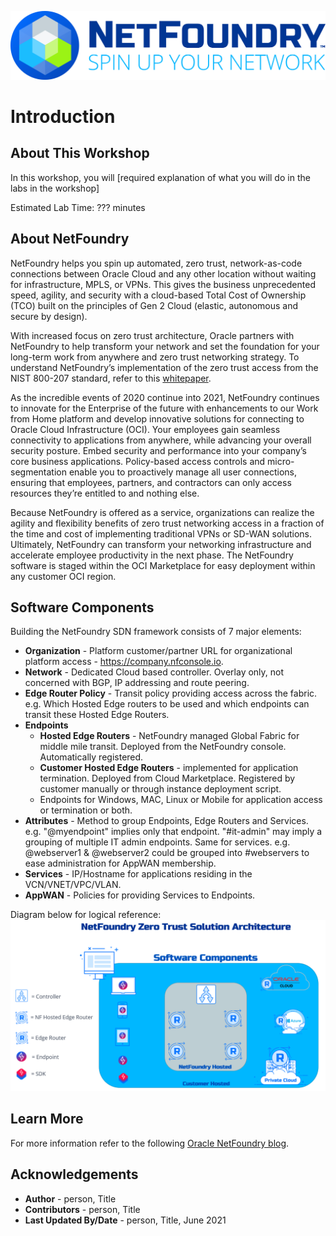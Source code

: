 
![](./images/NFWhiteBG.jpg " ")

# Introduction 

## About This Workshop

In this workshop, you will [required explanation of what you will do in the labs in the workshop]

Estimated Lab Time: ??? minutes

## About NetFoundry
NetFoundry helps you spin up automated, zero trust, network-as-code connections between Oracle Cloud and any other location without waiting for infrastructure, MPLS, or VPNs. This gives the business unprecedented speed, agility, and security with a cloud-based Total Cost of Ownership (TCO) built on the principles of Gen 2 Cloud (elastic, autonomous and secure by design).

With increased focus on zero trust architecture, Oracle partners with NetFoundry to help transform your network and set the foundation for your long-term work from anywhere and zero trust networking strategy. To understand NetFoundry’s implementation of the zero trust access from the NIST 800-207 standard, refer to this [whitepaper](https://netfoundry.io/resources/netfoundry-and-nist-white-paper/).

As the incredible events of 2020 continue into 2021, NetFoundry continues to innovate for the Enterprise of the future with enhancements to our Work from Home platform and develop innovative solutions for connecting to Oracle Cloud Infrastructure (OCI). Your employees gain seamless connectivity to applications from anywhere, while advancing your overall security posture. Embed security and performance into your company’s core business applications. Policy-based access controls and micro-segmentation enable you to proactively manage all user connections, ensuring that employees, partners, and contractors can only access resources they’re entitled to and nothing else.

Because NetFoundry is offered as a service, organizations can realize the agility and flexibility benefits of zero trust networking access in a fraction of the time and cost of implementing traditional VPNs or SD-WAN solutions. Ultimately, NetFoundry can transform your networking infrastructure and accelerate employee productivity in the next phase. The NetFoundry software is staged within the OCI Marketplace for easy deployment within any customer OCI region.

## Software Components

Building the NetFoundry SDN framework consists of 7 major elements:
- **Organization** - Platform customer/partner URL for organizational platform access - https://company.nfconsole.io.
- **Network** - Dedicated Cloud based controller. Overlay only, not concerned with BGP, IP addressing and route peering.
- **Edge Router Policy** - Transit policy providing access across the fabric. e.g. Which Hosted Edge routers to be used and which endpoints can transit these Hosted Edge Routers.
- **Endpoints**
	- **Hosted Edge Routers** - NetFoundry managed Global Fabric for middle mile transit. Deployed from the NetFoundry console. Automatically registered.
	- **Customer Hosted Edge Routers** - implemented for application termination. Deployed from Cloud Marketplace. Registered by customer manually or through instance deployment script.
	- Endpoints for Windows, MAC, Linux or Mobile for application access or termination or both.
- **Attributes** - Method to group Endpoints, Edge Routers and Services. e.g. "@myendpoint" implies only that endpoint. "#it-admin" may imply a grouping of multiple IT admin endpoints. Same for services. e.g. @webserver1 & @webserver2 could be grouped into #webservers to ease administration for AppWAN membership.
- **Services** - IP/Hostname for applications residing in the VCN/VNET/VPC/VLAN.
- **AppWAN** - Policies for providing Services to Endpoints.  

Diagram below for logical reference:
![](./images/diag1.png " ")

## Learn More

For more information refer to the following [Oracle NetFoundry blog](https://blogs.oracle.com/cloud-infrastructure/zero-trust-network-access-with-netfoundry).

## Acknowledgements

* **Author** - person, Title
* **Contributors** -  person, Title
* **Last Updated By/Date** - person, Title,  June 2021

